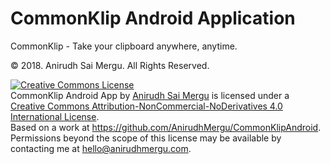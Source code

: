 # CommonKlip Android Application

CommonKlip - Take your clipboard anywhere, anytime.

&copy; 2018. Anirudh Sai Mergu. All Rights Reserved.


<a rel="license" href="http://creativecommons.org/licenses/by-nc-nd/4.0/"><img alt="Creative Commons License" style="border-width:0" src="https://i.creativecommons.org/l/by-nc-nd/4.0/88x31.png" /></a><br /><span xmlns:dct="http://purl.org/dc/terms/" property="dct:title">CommonKlip Android App</span> by <a xmlns:cc="http://creativecommons.org/ns#" href="http://anirudhmergu.com" property="cc:attributionName" rel="cc:attributionURL">Anirudh Sai Mergu</a> is licensed under a <a rel="license" href="http://creativecommons.org/licenses/by-nc-nd/4.0/">Creative Commons Attribution-NonCommercial-NoDerivatives 4.0 International License</a>.<br />Based on a work at <a xmlns:dct="http://purl.org/dc/terms/" href="https://github.com/AnirudhMergu/CommonKlipAndroid" rel="dct:source">https://github.com/AnirudhMergu/CommonKlipAndroid</a>.<br />Permissions beyond the scope of this license may be available by contacting me at <a xmlns:cc="http://creativecommons.org/ns#" href="http://anirudhmergu.com/commonklip/licenses" rel="cc:morePermissions">hello@anirudhmergu.com</a>.
